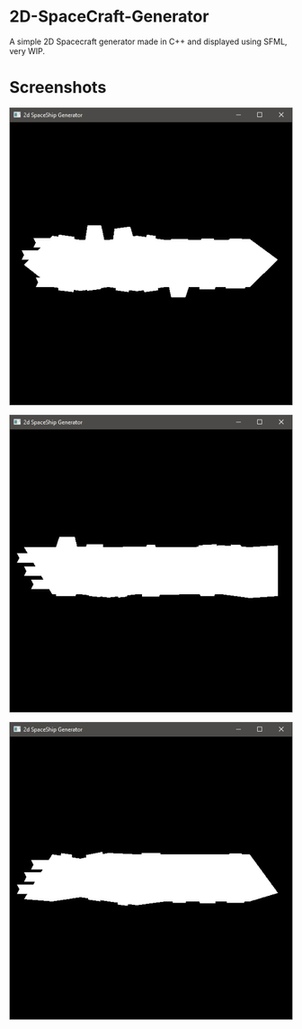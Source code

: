 # 2D-SpaceCraft-Generator

A simple 2D Spacecraft generator made in C++ and displayed using SFML, very WIP.

# Screenshots

![alt text](/screenshots/1.png "screenshot1")

![alt text](/screenshots/2.png "screenshot2")

![alt text](/screenshots/3.png "screenshot3")
